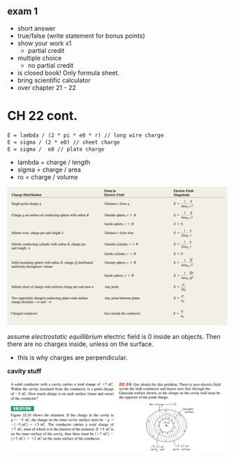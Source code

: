 ## exam 1
- short answer
- true/false (write statement for bonus points)
- show your work x1
  - partial credit
- multiple choice
  - no partial credit
- is closed book! Only formula sheet.
- bring scientific calculator
- over chapter 21 - 22

# CH 22 cont.

    E = lambda / (2 * pi * e0 * r) // long wire charge
    E = sigma / (2 * e0) // sheet charge
    E = sigma /  e0 // plate charge

- lambda = charge / length
- sigma = charge / area
- ro = charge / volume

![](charge.png)

assume *electrostatic equillibrium* electric field is 0 inside an objects. Then there are no charges inside, unless on the surface.
- this is why charges are perpendicular.


**cavity stuff**

![](cavity.png)

